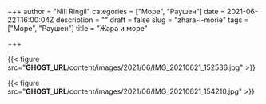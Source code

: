 +++
author = "Nill Ringil"
categories = ["Море", "Раушен"]
date = 2021-06-22T16:00:04Z
description = ""
draft = false
slug = "zhara-i-morie"
tags = ["Море", "Раушен"]
title = "Жара и море"

+++


{{< figure src="__GHOST_URL__/content/images/2021/06/IMG_20210621_152536.jpg" >}}

{{< figure src="__GHOST_URL__/content/images/2021/06/IMG_20210621_154210.jpg" >}}



